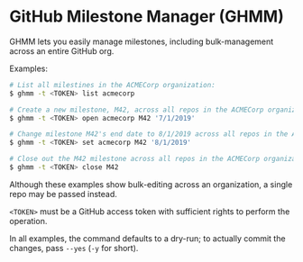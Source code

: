 # GitHub Milestone Manager (GHMM)

GHMM lets you easily manage milestones, including bulk-management across an entire GitHub org.

Examples:

```bash
# List all milestines in the ACMECorp organization:
$ ghmm -t <TOKEN> list acmecorp

# Create a new milestone, M42, across all repos in the ACMECorp organization:
$ ghmm -t <TOKEN> open acmecorp M42 '7/1/2019'

# Change milestone M42's end date to 8/1/2019 across all repos in the ACMECorp organization:
$ ghmm -t <TOKEN> set acmecorp M42 '8/1/2019'

# Close out the M42 milestone across all repos in the ACMECorp organization:
$ ghmm -t <TOKEN> close M42
```

Although these examples show bulk-editing across an organization, a single repo may be passed instead.

`<TOKEN>` must be a GitHub access token with sufficient rights to perform the operation.

In all examples, the command defaults to a dry-run; to actually commit the changes, pass `--yes` (`-y` for short).
